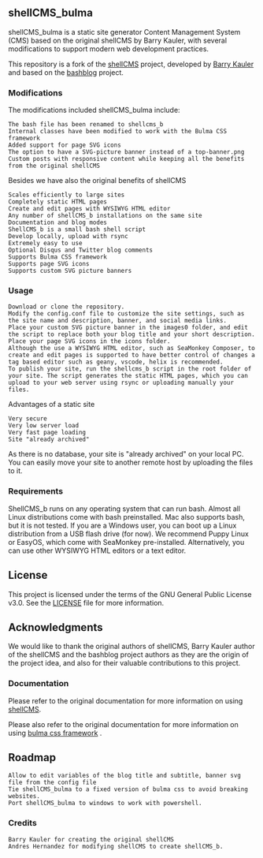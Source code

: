## shellCMS_bulma

shellCMS_bulma is a static site generator Content Management System (CMS) based on the original shellCMS by Barry Kauler, with several modifications to support modern web development practices.

This repository is a fork of the [shellCMS](https://github.com/bkauler/woofq/tree/main/easyos/easy-code/rootfs-skeleton/usr/local/shellcms) project, developed by [Barry Kauler](https://bkhome.org/shellcms/index.html) and based on the [bashblog](https://github.com/cfenollosa/bashblog) project.

### Modifications

The modifications included shellCMS_bulma include:

    The bash file has been renamed to shellcms_b
    Internal classes have been modified to work with the Bulma CSS framework
    Added support for page SVG icons
    The option to have a SVG-picture banner instead of a top-banner.png
    Custom posts with responsive content while keeping all the benefits from the original shellCMS
    
Besides we have also the original benefits of shellCMS

    Scales efficiently to large sites
    Completely static HTML pages
    Create and edit pages with WYSIWYG HTML editor
    Any number of shellCMS_b installations on the same site
    Documentation and blog modes
    ShellCMS_b is a small bash shell script
    Develop locally, upload with rsync
    Extremely easy to use
    Optional Disqus and Twitter blog comments
    Supports Bulma CSS framework
    Supports page SVG icons
    Supports custom SVG picture banners

### Usage

    Download or clone the repository.
    Modify the config.conf file to customize the site settings, such as the site name and description, banner, and social media links.
    Place your custom SVG picture banner in the images0 folder, and edit the script to replace both your blog title and your short description.
    Place your page SVG icons in the icons folder.
    Although the use a WYSIWYG HTML editor, such as SeaMonkey Composer, to create and edit pages is supported to have better control of changes a tag based editor such as geany, vscode, helix is recommended.
    To publish your site, run the shellcms_b script in the root folder of your site. The script generates the static HTML pages, which you can upload to your web server using rsync or uploading manually your files.

Advantages of a static site

    Very secure
    Very low server load
    Very fast page loading
    Site "already archived"

As there is no database, your site is "already archived" on your local PC. You can easily move your site to another remote host by uploading the files to it.

### Requirements

ShellCMS_b runs on any operating system that can run bash. Almost all Linux distributions come with bash preinstalled. Mac also supports bash, but it is not tested. If you are a Windows user, you can boot up a Linux distribution from a USB flash drive (for now). We recommend Puppy Linux or EasyOS, which come with SeaMonkey pre-installed. Alternatively, you can use other WYSIWYG HTML editors or a text editor.


## License

This project is licensed under the terms of the GNU General Public License v3.0. See the [LICENSE](LICENSE) file for more information.

## Acknowledgments

We would like to thank the original authors of shellCMS, Barry Kauler author of the shellCMS and the bashblog project authors as they are the origin of the project idea, and also for their valuable contributions to this project.

### Documentation

Please refer to the original documentation for more information on using [shellCMS](https://github.com/bkauler/woofq/tree/main/easyos/easy-code/rootfs-skeleton/usr/local/shellcms).

Please also refer to the original documentation for more information on using [bulma css framework](https://bulma.io/documentation/) .

## Roadmap
    
    Allow to edit variables of the blog title and subtitle, banner svg file from the config file
    Tie shellCMS_bulma to a fixed version of bulma css to avoid breaking websites.
    Port shellCMS_bulma to windows to work with powershell.


### Credits

    Barry Kauler for creating the original shellCMS
    Andres Hernandez for modifying shellCMS to create shellCMS_b.
